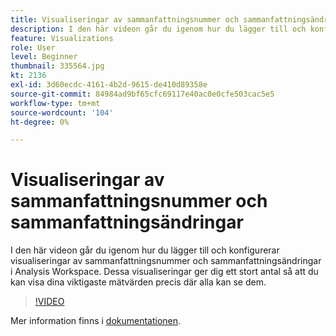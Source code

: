 ```yaml
---
title: Visualiseringar av sammanfattningsnummer och sammanfattningsändringar
description: I den här videon går du igenom hur du lägger till och konfigurerar visualiseringar av sammanfattningsnummer och sammanfattningsändringar i Analysis Workspace. Dessa visualiseringar ger dig ett stort antal så att du kan visa dina viktigaste mätvärden precis där alla kan se dem.
feature: Visualizations
role: User
level: Beginner
thumbnail: 335564.jpg
kt: 2136
exl-id: 3d60ecdc-4161-4b2d-9615-de410d89358e
source-git-commit: 84984ad9bf65cfc69117e40ac0e0cfe503cac5e5
workflow-type: tm+mt
source-wordcount: '104'
ht-degree: 0%

---
```


# Visualiseringar av sammanfattningsnummer och sammanfattningsändringar

I den här videon går du igenom hur du lägger till och konfigurerar visualiseringar av sammanfattningsnummer och sammanfattningsändringar i Analysis Workspace. Dessa visualiseringar ger dig ett stort antal så att du kan visa dina viktigaste mätvärden precis där alla kan se dem.

>[!VIDEO](https://video.tv.adobe.com/v/335564/?quality=12&learn=on)

Mer information finns i [dokumentationen](https://experienceleague.adobe.com/docs/analytics/analyze/analysis-workspace/visualizations/summary-number-change.html?lang=sv-SE).
